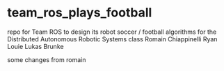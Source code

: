 # team_ros_plays_football
repo for Team ROS to design its robot soccer / football algorithms for the Distributed Autonomous Robotic Systems class
Romain Chiappinelli
Ryan Louie
Lukas Brunke

some changes from romain